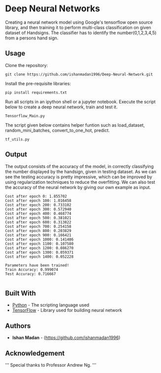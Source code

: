 # Deep Neural Networks

Creating a neural network model using Google's tensorflow open source library, and then training it to perform multi-class classification on given dataset of Handsigns. The classifier has to identify the number(0,1,2,3,4,5) from a persons hand sign.


## Usage

Clone the repository:

```
git clone https://github.com/ishanmadan1996/Deep-Neural-Network.git
```

Install the pre-requisite libraries:

```
pip install requirements.txt
```

Run all scripts in an ipython shell or a jupyter notebook.
Execute the script below to create a deep neural network, train and test it.
```
Tensorflow_Main.py
```

The script given below contains helper funtion such as load_dataset, random_mini_batches, convert_to_one_hot, predict.
```
tf_utils.py
```

## Output
The output consists of the accuracy of the model, in correctly classifying the number displayed by the handsign, given in testing dataset. As we can see the testing accuracy is pretty impressive, which can be improved by using regularization techniques to reduce the overfitting. We can also test the accuracy of the neural network by giving our own example as input.

```
Cost after epoch 0: 1.855702
Cost after epoch 100: 1.016458
Cost after epoch 200: 0.733102
Cost after epoch 300: 0.572940
Cost after epoch 400: 0.468774
Cost after epoch 500: 0.381021
Cost after epoch 600: 0.313822
Cost after epoch 700: 0.254158
Cost after epoch 800: 0.203829
Cost after epoch 900: 0.166421
Cost after epoch 1000: 0.141486
Cost after epoch 1100: 0.107580
Cost after epoch 1200: 0.086270
Cost after epoch 1300: 0.059371
Cost after epoch 1400: 0.052228

Parameters have been trained!
Train Accuracy: 0.999074
Test Accuracy: 0.716667


```

## Built With

* [Python](https://www.python.org/doc/) - The scripting language used
* [TensorFlow](https://www.tensorflow.org/get_started/) - Library used for building neural network

## Authors

* **Ishan Madan** - (https://github.com/ishanmadan1996)

## Acknowledgement

'''
Special thanks to Professor Andrew Ng.
'''

